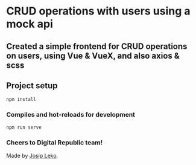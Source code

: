 # CRUD operations with users using a mock api

## Created a simple frontend for CRUD operations on users, using Vue & VueX, and also axios & scss

## Project setup

```
npm install
```

### Compiles and hot-reloads for development

```
npm run serve
```

### Cheers to Digital Republic team!

Made by [Josip Leko](https://www.github.com/kkonne).
